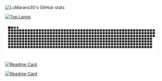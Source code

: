 ![LuMarans30's GitHub stats](https://github-readme-stats.vercel.app/api?username=LuMarans30&show_icons=true&theme=dracula)

[![Top Langs](https://github-readme-stats.vercel.app/api/top-langs/?username=LuMarans30&layout=compact)](https://github.com/LuMarans30/github-readme-stats)

<picture>
  <source media="(prefers-color-scheme: dark)" srcset="github-contribution-grid-snake-dark.svg">
  <source media="(prefers-color-scheme: light)" srcset="github-contribution-grid-snake.svg">
  <img alt="github-snake" src="github-contribution-grid-snake.svg">
</picture>

[![Readme Card](https://github-readme-stats.vercel.app/api/pin/?username=LuMarans30&repo=AstralSafeServer)](https://github.com/LuMarans30/AstralSafeServer)

[![Readme Card](https://github-readme-stats.vercel.app/api/pin/?username=LuMarans30&repo=AstralSafeClient)](https://github.com/LuMarans30/AstralSafeClient)

